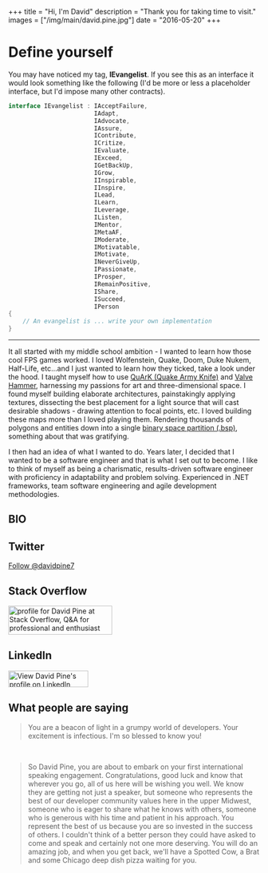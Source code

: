 +++
title = "Hi, I'm David"
description = "Thank you for taking time to visit."
images = ["/img/main/david.pine.jpg"]
date = "2016-05-20"
+++

# Define yourself
You may have noticed my tag, **IEvangelist**. If you see this as an interface it would look something like the following 
(I'd be more or less a placeholder interface, but I'd impose many other contracts).
```csharp
interface IEvangelist : IAcceptFailure,
                        IAdapt,
                        IAdvocate,
                        IAssure,
                        IContribute,
                        ICritize,
                        IEvaluate,
                        IExceed,
                        IGetBackUp,
                        IGrow,
                        IInspirable,
                        IInspire,                        
                        ILead,
                        ILearn,
                        ILeverage,
                        IListen,                            
                        IMentor,
                        IMetaAF,
                        IModerate,
                        IMotivatable,
                        IMotivate,
                        INeverGiveUp,
                        IPassionate,
                        IProsper,
                        IRemainPositive,
                        IShare,
                        ISucceed,
                        IPerson
{
    // An evangelist is ... write your own implementation
}
```
<hr/>
It all started with my middle school ambition - I wanted to learn how those cool FPS games worked. I loved Wolfenstein, Quake, Doom, Duke Nukem, Half-Life, etc...and I just wanted to learn how they ticked, take a look under the hood. I taught myself how to use <a href="http://quark.sourceforge.net/" target="_blank">QuArK (Quake Army Knife)</a> and <a href="https://developer.valvesoftware.com/wiki/Valve_Hammer_Editor" target="_blank">Valve Hammer</a>, harnessing my passions for art and three-dimensional space. I found myself building elaborate architectures, painstakingly applying textures, dissecting the best placement for a light source that will cast desirable shadows - drawing attention to focal points, etc. I loved building these maps more than I loved playing them. Rendering thousands of polygons and entities down into a single <a href="https://en.wikipedia.org/wiki/Binary_space_partitioning" target="_blank">binary space partition (.bsp)</a>, something about that was gratifying.

I then had an idea of what I wanted to do. Years later, I decided that I wanted to be a software engineer and that is what I set out to become. I like to think of myself as being a charismatic, results-driven software engineer with proficiency in adaptability and problem solving. Experienced in .NET frameworks, team software engineering and agile development methodologies.

## BIO
<script src="https://gist.github.com/IEvangelist/38ce34de856dda43803bc48df32cefec.js"></script>

## <i class="fa fa-twitter-square" aria-hidden="true"></i> Twitter
<a href="https://twitter.com/davidpine7?ref_src=twsrc%5Etfw" class="twitter-follow-button" data-size="large" data-show-count="true" data-show-count="false">Follow @davidpine7</a><script async src="https://platform.twitter.com/widgets.js" charset="utf-8"></script>

## <i class="fa fa-stack-overflow" aria-hidden="true"></i> Stack Overflow
<a href="http://stackoverflow.com/users/2410379/david-pine"><img title="profile for David Pine at Stack Overflow, Q&amp;A for professional and enthusiast programmers" src="http://stackoverflow.com/users/flair/2410379.png" alt="profile for David Pine at Stack Overflow, Q&amp;A for professional and enthusiast programmers" width="208" height="58" />
</a>

## <i class="fa fa-linkedin-square" aria-hidden="true"></i> LinkedIn
<a title="View David Pine's profile on LinkedIn" href="http://www.linkedin.com/in/dpine" target="_blank"><img src="https://static.licdn.com/scds/common/u/img/webpromo/btn_myprofile_160x33.png" width="160" height="33" alt="View David Pine's profile on LinkedIn">
</a>

## What people are saying

> <p/> You are a beacon of light in a grumpy world of developers. Your excitement is infectious. I'm so blessed to know you!

<br/>

> <p/> So David Pine, you are about to embark on your first international speaking engagement.  Congratulations, good luck and know that wherever you go, all of us here will be wishing you well.  We know they are getting not just a speaker, but someone who represents the best of our developer community values here in the upper Midwest, someone who is eager to share what he knows with others, someone who is generous with his time and patient in his approach.  You represent the best of us because you are so invested in the success of others.  I couldn't think of a better person they could have asked to come and speak and certainly not one more deserving.  You will do an amazing job, and when you get back, we'll have a Spotted Cow, a Brat and some Chicago deep dish pizza waiting for you.